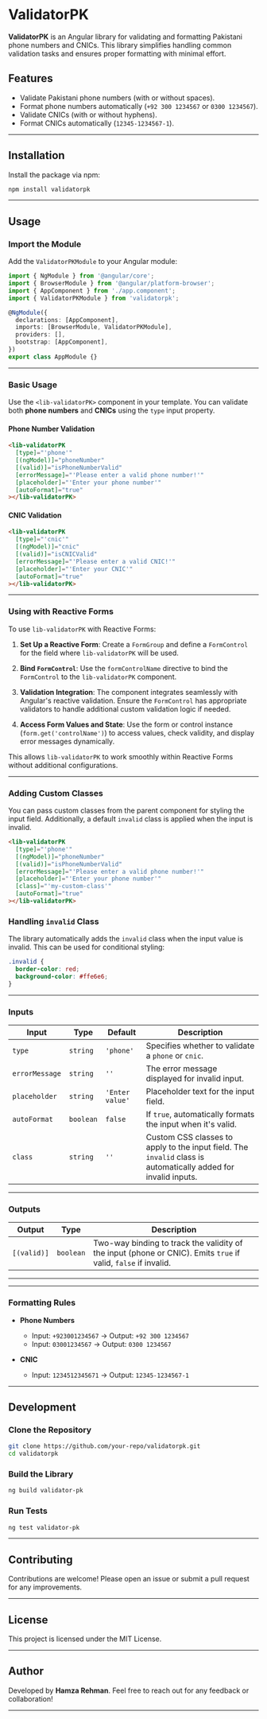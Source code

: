 # ValidatorPK

**ValidatorPK** is an Angular library for validating and formatting Pakistani phone numbers and CNICs. This library simplifies handling common validation tasks and ensures proper formatting with minimal effort.

## Features

- Validate Pakistani phone numbers (with or without spaces).
- Format phone numbers automatically (`+92 300 1234567` or `0300 1234567`).
- Validate CNICs (with or without hyphens).
- Format CNICs automatically (`12345-1234567-1`).

---

## Installation

Install the package via npm:

```bash
npm install validatorpk
```

---

## Usage

### Import the Module

Add the `ValidatorPKModule` to your Angular module:

```typescript
import { NgModule } from '@angular/core';
import { BrowserModule } from '@angular/platform-browser';
import { AppComponent } from './app.component';
import { ValidatorPKModule } from 'validatorpk';

@NgModule({
  declarations: [AppComponent],
  imports: [BrowserModule, ValidatorPKModule],
  providers: [],
  bootstrap: [AppComponent],
})
export class AppModule {}
```

---

### Basic Usage

Use the `<lib-validatorPK>` component in your template. You can validate both **phone numbers** and **CNICs** using the `type` input property.

#### Phone Number Validation

```html
<lib-validatorPK
  [type]="'phone'"
  [(ngModel)]="phoneNumber"
  [(valid)]="isPhoneNumberValid"
  [errorMessage]="'Please enter a valid phone number!'"
  [placeholder]="'Enter your phone number'"
  [autoFormat]="true"
></lib-validatorPK>
```

#### CNIC Validation

```html
<lib-validatorPK
  [type]="'cnic'"
  [(ngModel)]="cnic"
  [(valid)]="isCNICValid"
  [errorMessage]="'Please enter a valid CNIC!'"
  [placeholder]="'Enter your CNIC'"
  [autoFormat]="true"
></lib-validatorPK>
```

---

### Using with Reactive Forms

To use `lib-validatorPK` with Reactive Forms:

1. **Set Up a Reactive Form**: Create a `FormGroup` and define a `FormControl` for the field where `lib-validatorPK` will be used.

2. **Bind `FormControl`**: Use the `formControlName` directive to bind the `FormControl` to the `lib-validatorPK` component.

3. **Validation Integration**: The component integrates seamlessly with Angular's reactive validation. Ensure the `FormControl` has appropriate validators to handle additional custom validation logic if needed.

4. **Access Form Values and State**: Use the form or control instance (`form.get('controlName')`) to access values, check validity, and display error messages dynamically.

This allows `lib-validatorPK` to work smoothly within Reactive Forms without additional configurations.

---

### Adding Custom Classes  

You can pass custom classes from the parent component for styling the input field. Additionally, a default `invalid` class is applied when the input is invalid.

```html
<lib-validatorPK 
  [type]="'phone'"
  [(ngModel)]="phoneNumber" 
  [(valid)]="isPhoneNumberValid" 
  [errorMessage]="'Please enter a valid phone number!'" 
  [placeholder]="'Enter your phone number'" 
  [class]="'my-custom-class'"
  [autoFormat]="true"
></lib-validatorPK>
```

### Handling `invalid` Class  

The library automatically adds the `invalid` class when the input value is invalid. This can be used for conditional styling:

```css
.invalid {
  border-color: red;
  background-color: #ffe6e6;
}
```

---

### Inputs

| Input          | Type      | Default                 | Description                                                              |
|-----------------|-----------|-------------------------|--------------------------------------------------------------------------|
| `type`         | `string`  | `'phone'`               | Specifies whether to validate a `phone` or `cnic`.                      |
| `errorMessage` | `string`  | `''`                    | The error message displayed for invalid input.                          |
| `placeholder`  | `string`  | `'Enter value'`         | Placeholder text for the input field.                                   |
| `autoFormat`   | `boolean` | `false`                 | If `true`, automatically formats the input when it's valid.             |
| `class`        | `string`  | `''`                    | Custom CSS classes to apply to the input field. The `invalid` class is automatically added for invalid inputs. |

---

### Outputs

| Output       | Type          | Description                                                             |
|--------------|---------------|-------------------------------------------------------------------------|
| `[(valid)]`  | `boolean`     | Two-way binding to track the validity of the input (phone or CNIC). Emits `true` if valid, `false` if invalid.  |

---

---

### Formatting Rules

- **Phone Numbers**
  - Input: `+923001234567` → Output: `+92 300 1234567`
  - Input: `03001234567` → Output: `0300 1234567`

- **CNIC**
  - Input: `1234512345671` → Output: `12345-1234567-1`

---

## Development

### Clone the Repository

```bash
git clone https://github.com/your-repo/validatorpk.git
cd validatorpk
```

### Build the Library

```bash
ng build validator-pk
```

### Run Tests

```bash
ng test validator-pk
```

---

## Contributing

Contributions are welcome! Please open an issue or submit a pull request for any improvements.

---

## License

This project is licensed under the MIT License.

---

## Author

Developed by **Hamza Rehman**. Feel free to reach out for any feedback or collaboration!

---
